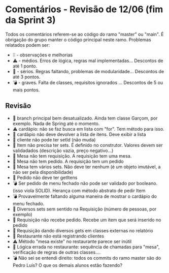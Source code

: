 # Comentários - Revisão de 12/06 (fim da Sprint 3)

Todos os comentários referem-se ao código do ramo "master" ou "main". É obrigação do grupo manter o código principal neste ramo. Problemas relatados podem ser:

  - ❕❕  - observações e melhorias
  - ⚠️ - médios. Erros de lógica, regras mal implementadas... Descontos de até 1 ponto.
  - 🚨 - sérios. Regras faltando, problemas de modularidade... Descontos de até 3 pontos.
  - 💣 - graves. Falta de classes, requisitos ignorados ... Descontos de 5 ou mais pontos.

## Revisão

  - 🚨 branch principal bem desatualizado. Ainda tem classe Garçom, por exemplo. Nada de Spring até o momento.
  - ⚠️ cardápio: não se faz busca em lista com "for". Tem método para isso.
  - 🚨 cardápio não deve devolver a lista de itens. Deve exibir a lista
  - 🚨 cliente não pode ter setId (não muda)
  - 🚨 Item não precisa ter sets. É definido no construtor. Valores devem ser validadados (descrição vazia, preço negativo...)
  - 🚨 Mesa não tem requisição. A requisição tem uma mesa.
  - 🚨 Mesa não tem pedido. A requisição tem um pedido
  - 🚨 Mesa tem vários sets. Não deve ter nenhum (é um objeto imutável, a não ser pela disponibilidade)
  - 🚨 Pedido não deve ter getItens
  - 💣 Ser pedido de menu fechado não pode ser validado por booleano. (isso viola SOLID). Herança com método abstrato de pedir Item
  - 💣 Provavelmente faltando alguma maneira de mostrar o cardápio do menu fechado.
  - 🚨 Diversos sets sem sentido na Requisição (número de pessoas, por exemplo)
  - 🚨 Requisição não recebe pedido. Recebe um item que será inserido no pedido
  - 🚨 Requisição dando diversos gets em classes externas no relatório
  - 🚨 Restaurante não está registrando clientes
  - ⚠️ Método "mesa existe" no restaurante parece ser inútil
  - 🚨 Lógica errada no restaurante: sequência de chamadas para "mesa", verificação de regras de outras classes.... 
  - 💣 Não sei se entendi direito: todos os commits do ramo master são do Pedro Luís? O que os demais alunos estão fazendo?




